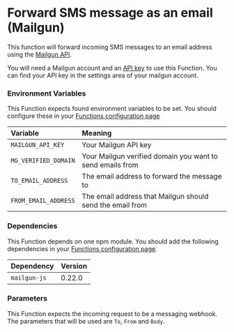 # Forward SMS message as an email (Mailgun)

This function will forward incoming SMS messages to an email address using the [Mailgun API](https://documentation.mailgun.com/en/latest/api_reference.html).

You will need a Mailgun account and an [API key](https://app.mailgun.com/app/account/security/api_keys) to use this Function. You can find your API key in the settings area of your mailgun account.

### Environment Variables

This Function expects found environment variables to be set. You should configure these in your [Functions configuration page](https://www.twilio.com/console/runtime/functions/configure)

| Variable             | Meaning                                                   |
| :------------------- | :-------------------------------------------------------- |
| `MAILGUN_API_KEY`    | Your Mailgun API key                                      |
| `MG_VERIFIED_DOMAIN` | Your Mailgun verified domain you want to send emails from |
| `TO_EMAIL_ADDRESS`   | The email address to forward the message to               |
| `FROM_EMAIL_ADDRESS` | The email address that Mailgun should send the email from |

### Dependencies

This Function depends on one npm module. You should add the following dependencies in your [Functions configuration page](https://www.twilio.com/console/runtime/functions/configure).

| Dependency   | Version |
| :----------- | :------ |
| `mailgun-js` | 0.22.0  |

### Parameters

This Function expects the incoming request to be a messaging webhook. The parameters that will be used are `To`, `From` and `Body`.
